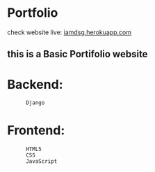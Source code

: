 # Portfolio

check website live: [iamdsg.herokuapp.com](iamdsg.herokuapp.com)



## this is a Basic Portifolio website
  # Backend:
          Django
  # Frontend:
          HTML5
          CSS
          JavaScript
